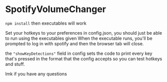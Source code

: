 # SpotifyVolumeChanger

`npm install`
then executables will work

Set your hotkeys to your preferences in config.json, you should just be able to run using the executables given
When the executable runs, you'll be prompted to log in with spotify and then the browser tab will close.

the `"showKeyDetections"` field in config sets the code to print every key that's pressed in the format that the config accepts so you can test hotkeys and stuff.

lmk if you have any questions
